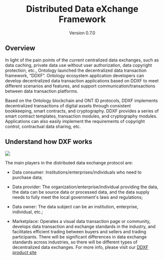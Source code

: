 
<h1 align="center">Distributed Data eXchange Framework</h1>
<p align="center" class="version">Version 0.7.0 </p>

## Overview

In light of the pain points of the current centralized data exchanges, such as data caching, private data use without user authorization, data copyright protection, etc., Ontology launched the decentralized data transaction framework, “DDXF”. Ontology ecosystem application developers can develop decentralized data transaction applications based on DDXF to meet different scenarios and features, and support communication/transactions between data transaction platforms.

Based on the Ontology blockchain and ONT ID protocols, DDXF implements decentralized transactions of digital assets through consistent bookkeeping, smart contracts, and cryptography. DDXF provides a series of smart contract templates, transaction modules, and cryptography modules. Applications can also easily implement the requirements of copyright control, contractual data sharing, etc.


## Understand how DXF works

![](http://on-img.com/chart_image/5b9b529de4b0fe81b63605f9.png)

The main players in the distributed data exchange protocol are:
* Data consumer: Institutions/enterprises/individuals who need to purchase data;

* Data provider: The organization/enterprise/individual providing the data, the data can be source data or processed data, and the data supply needs to fully meet the local government's laws and regulations;

* Data owner: The data subject can be an institution, enterprise, individual, etc.;

* Marketplace: Operates a visual data transaction page or community, develops data transaction and exchange standards in the industry, and facilitates efficient trading between buyers and sellers and trading participants. There will be significant differences in data exchange standards across industries, so there will be different types of decentralized data exchanges. For more info, please visit our [DDXF product site](http://pro-docs.ont.io/#/docs-en/ddxf/overview)
